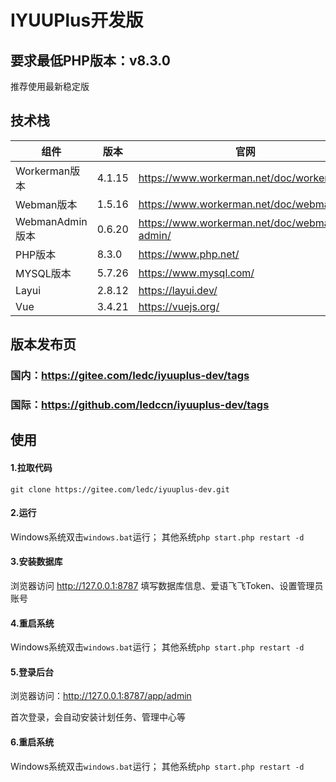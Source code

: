 # IYUUPlus开发版



## 要求最低PHP版本：v8.3.0

推荐使用最新稳定版



## 技术栈

| 组件            | 版本   | 官网                                        |
| --------------- | ------ | ------------------------------------------- |
| Workerman版本   | 4.1.15 | https://www.workerman.net/doc/workerman/    |
| Webman版本      | 1.5.16 | https://www.workerman.net/doc/webman/       |
| WebmanAdmin版本 | 0.6.20 | https://www.workerman.net/doc/webman-admin/ |
| PHP版本         | 8.3.0  | https://www.php.net/                        |
| MYSQL版本       | 5.7.26 | https://www.mysql.com/                      |
| Layui           | 2.8.12 | https://layui.dev/                          |
| Vue             | 3.4.21 | https://vuejs.org/                          |



## 版本发布页

### 国内：https://gitee.com/ledc/iyuuplus-dev/tags

### 国际：https://github.com/ledccn/iyuuplus-dev/tags




## 使用

#### 1.拉取代码
```shell
git clone https://gitee.com/ledc/iyuuplus-dev.git
```


#### 2.运行
Windows系统双击`windows.bat`运行；
其他系统`php start.php restart -d`


#### 3.安装数据库
浏览器访问 http://127.0.0.1:8787
填写数据库信息、爱语飞飞Token、设置管理员账号

#### 4.重启系统

Windows系统双击`windows.bat`运行；
其他系统`php start.php restart -d`

#### 5.登录后台

浏览器访问：http://127.0.0.1:8787/app/admin

首次登录，会自动安装计划任务、管理中心等

#### 6.重启系统

Windows系统双击`windows.bat`运行；
其他系统`php start.php restart -d`